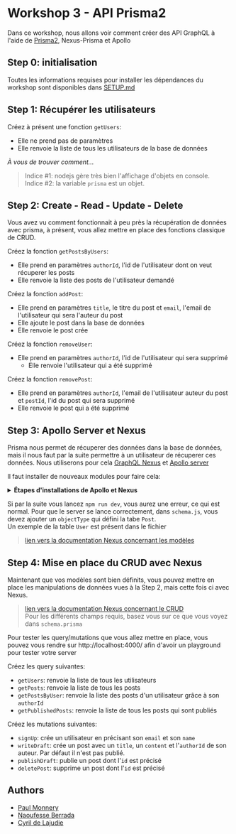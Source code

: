 # Workshop 3 - API Prisma2

Dans ce workshop, nous allons voir comment créer des API GraphQL à l'aide de [Prisma2](https://www.prisma.io/), Nexus-Prisma et Apollo

## Step 0: initialisation

Toutes les informations requises pour installer les dépendances du workshop sont disponibles dans [SETUP.md](./SETUP.md)

## Step 1: Récupérer les utilisateurs

Créez à présent une fonction `getUsers`:
- Elle ne prend pas de paramètres
- Elle renvoie la liste de tous les utilisateurs de la base de données

*À vous de trouver comment...*  
> Indice #1: nodejs gère très bien l'affichage d'objets en console.  
> Indice #2: la variable `prisma` est un objet.  

## Step 2: Create - Read - Update - Delete

Vous avez vu comment fonctionnait à peu près la récupération de données avec prisma, à présent, vous allez mettre en place des fonctions classique de CRUD.

Créez la fonction `getPostsByUsers`:
- Elle prend en paramètres `authorId`, l'id de l'utilisateur dont on veut  récuperer les posts
- Elle renvoie la liste des posts de l'utilisateur demandé

Créez la fonction `addPost`:
- Elle prend en paramètres `title`, le titre du post et `email`, l'email de l'utilisateur qui sera l'auteur du post
- Elle ajoute le post dans la base de données
- Elle renvoie le post crée

Créez la fonction `removeUser`:
- Elle prend en paramètres `authorId`, l'id de l'utilisateur qui sera supprimé
  - Elle renvoie l'utilisateur qui a été supprimé

Créez la fonction `removePost`:
- Elle prend en paramètres `authorId`, l'email de l'utilisateur auteur du post et `postId`, l'id du post qui sera supprimé
- Elle renvoie le post qui a été supprimé

## Step 3: Apollo Server et Nexus

Prisma nous permet de récuperer des données dans la base de données, mais il nous faut par la suite permettre à un utilisateur de récuperer ces données. Nous utiliserons pour cela [GraphQL Nexus](https://nexus.js.org/) et [Apollo server](https://www.apollographql.com/docs/apollo-server/)


Il faut installer de nouveaux modules pour faire cela:

<Details><Summary><strong>Étapes d'installations de Apollo et Nexus</strong></Summary>

```sh
npm install graphql nexus-prisma apollo-server @nexus/schema
sudo npm install -g nodemon
```

Ensuite:
- copiez le dossier [src](./src) présent dans le repo dans votre dossier starter
- Changer dans votre `package.json` la ligne `"dev": "node ./script.js"` en `"dev": "nodemon ./src/server.js"` pour changer le fichier exécuté par la commande `npm run dev`

</Details>

Si par la suite vous lancez `npm run dev`, vous aurez une erreur, ce qui est normal. Pour que le server se lance correctement, dans `schema.js`, vous devez ajouter un `objectType` qui défini la tabe `Post`.  
Un exemple de la table `User` est présent dans le fichier

> [lien vers la documentation Nexus concernant les modèles](https://www.nexusjs.org/#/plugins/prisma?id=tmodel)

## Step 4: Mise en place du CRUD avec Nexus

Maintenant que vos modèles sont bien définits, vous pouvez mettre en place les manipulations de données vues à la Step 2, mais cette fois ci avec Nexus.

> [lien vers la documentation Nexus concernant le CRUD](https://www.nexusjs.org/#/plugins/prisma?id=tcrud)  
> Pour les différents champs requis, basez vous sur ce que vous voyez dans `schema.prisma`

Pour tester les query/mutations que vous allez mettre en place, vous pouvez vous rendre sur http://localhost:4000/ afin d'avoir un playground pour tester votre server

Créez les query suivantes:
- `getUsers`: renvoie la liste de tous les utilisateurs
- `getPosts`: renvoie la liste de tous les posts
- `getPostsByUser`: renvoie la liste des posts d'un utilisateur grâce à son `authorId`
- `getPublishedPosts`: renvoie la liste de tous les posts qui sont publiés

Créez les mutations suivantes:
- `signUp`: crée un utilisateur en précisant son `email` et son `name`
- `writeDraft`: crée un post avec un `title`, un `content` et l'`authorId` de son auteur. Par défaut il n'est pas publié.
- `publishDraft`: publie un post dont l'`id` est précisé
- `deletePost`: supprime un post dont l'`id` est précisé


## Authors
- [Paul Monnery](https://github.com/PaulMonnery/)
- [Naoufesse Berrada](https://github.com/nowlow/)
- [Cyril de Lajudie](https://github.com/Axoloot/)
